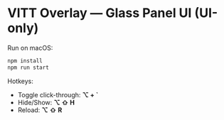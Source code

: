 # VITT Overlay — Glass Panel UI (UI-only)

Run on macOS:
```bash
npm install
npm run start
```
Hotkeys:
- Toggle click-through: **⌥ + `**
- Hide/Show: **⌥ ⇧ H**
- Reload: **⌥ ⇧ R**
